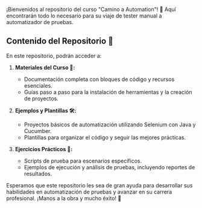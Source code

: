 ¡Bienvenidos al repositorio del curso "Camino a Automation"! 🎉 Aquí encontrarán todo lo necesario para su viaje de tester manual a automatizador de pruebas. 

## Contenido del Repositorio 📂

En este repositorio, podrán acceder a:

1. **Materiales del Curso 📘:**
   - Documentación completa con bloques de código y recursos esenciales.
   - Guías paso a paso para la instalación de herramientas y la creación de proyectos.

2. **Ejemplos y Plantillas 🛠️:**
   - Proyectos básicos de automatización utilizando Selenium con Java y Cucumber.
   - Plantillas para organizar el código y seguir las mejores prácticas.

3. **Ejercicios Prácticos 📝:**
   - Scripts de prueba para escenarios específicos.
   - Ejemplos de ejecución y análisis de pruebas, incluyendo reportes de resultados.

Esperamos que este repositorio les sea de gran ayuda para desarrollar sus habilidades en automatización de pruebas y avanzar en su carrera profesional. ¡Manos a la obra y mucho éxito! 🚀
